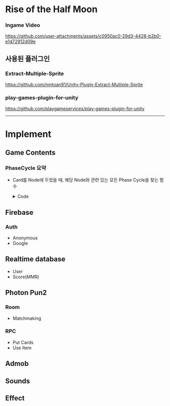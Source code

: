# Rise of the Half Moon

### Ingame Video
https://github.com/user-attachments/assets/c0950ac0-29d3-4428-b2b0-e1d72912d09e


## 사용된 플러그인
### Extract-Multiple-Sprite
https://github.com/nmtoan91/Unity-Plugin-Extract-Multiple-Sprite
### play-games-plugin-for-unity
https://github.com/playgameservices/play-games-plugin-for-unity

--------------------------------------------------------------------------------------------------------------------------------------------
# Implement

## Game Contents
### PhaseCycle 요약
- Card를 Node에 두었을 때, 해당 Node와 관련 있는 모든 Phase Cycle을 찾는 함수
    <details>
    <summary>Code</summary>
    <div markdown="1">
     
      public class NodeCycleHelper
      {
          public int row;
          public int col;
          public List<Node> nodes = new List<Node>();
          GameManager gameManager;
      
          public NodeCycleHelper(GameManager gameManager, List<Node> nodes, int row, int col)
          {
              this.gameManager = gameManager;
              this.row = row;
              this.col = col;
              this.nodes = nodes;
          }
      
          public Dictionary<string, List<Node>> FindCycle(Node putNode)
          {
              Dictionary<string, List<Node>> resultDic = new Dictionary<string, List<Node>>();
      
              UpdateNearNodeInfo(putNode);
      
              List<List<Node>> nextNodeLists = new List<List<Node>>();
              List<List<Node>> prevNodeLists = new List<List<Node>>();
              List<Node> temp = new List<Node>();
              SetNextNodeList(ref nextNodeLists, ref temp, putNode);
              temp = new List<Node>();
              SetPrevNodeList(ref prevNodeLists, ref temp, putNode);
              foreach (List<Node> prevs in prevNodeLists)
              {
                  prevs.Reverse();
      
                  foreach (List<Node> next in nextNodeLists)
                  {
                      List<Node> result = new List<Node>();
      
                      List<Node> tmpNexts = new List<Node>(next);
                      if (prevs.Count > 0)
                      {
                          for (int i = 0; i < next.Count; i++)
                          {
                              if (next[i] == prevs[0])
                              {
                                  tmpNexts = next.GetRange(0, i);
                                  break;
                              }
                          }
                      }
                      
                      string key = "";
                      foreach (var pre in prevs)
                      {
                          key += pre.index;
                          result.Add(pre);
                      }
      
                      key += putNode.index;
                      result.Add(putNode);
      
                      foreach (var nxt in tmpNexts)
                      {
                          key += nxt.index;
                          result.Add(nxt);
                      }
      
                      if(result.Count > 2)
                          resultDic[key] = result;
                  }
              }
      
              return resultDic;
          }
      
          private void SetNextNodeList(ref List<List<Node>> nextNodeLists, ref List<Node> currentPathNode, Node node)
          {
              bool isFindNext = false;
              foreach (Node nextNode in node.nextNodes)
              {
                  if (currentPathNode.Contains(nextNode))
                      continue;
                  isFindNext = true;
                  List<Node> nodes = new List<Node>(currentPathNode);
                  nodes.Add(nextNode);
                  SetNextNodeList(ref nextNodeLists, ref nodes, nextNode);
              }
              if (!isFindNext)
              {
                  nextNodeLists.Add(currentPathNode);
              }
          }
      
          private void SetPrevNodeList(ref List<List<Node>> nextNodeLists, ref List<Node> currentPathNode, Node node)
          {
              bool isFindNext = false;
              foreach (Node nextNode in node.prevNodes)
              {
                  if (currentPathNode.Contains(nextNode))
                      continue;
                  isFindNext = true;
                  List<Node> nodes = new List<Node>(currentPathNode);
                  nodes.Add(nextNode);
                  SetPrevNodeList(ref nextNodeLists, ref nodes, nextNode);
              }
              if (!isFindNext)
              {
                  nextNodeLists.Add(currentPathNode);
              }
          }
      
          public void UpdateNearNodeInfo(Node node)
          {
              var connectedNodes = node.GetAdjacentNodes();
              foreach(var connectedNode in connectedNodes)
              {
                  if (IsNext(connectedNode, node))
                  {
                      node.prevNodes.Add(connectedNode);
                      connectedNode.nextNodes.Add(node);
                  }
                  if (IsPrev(connectedNode, node))
                  {
                      node.nextNodes.Add(connectedNode);
                      connectedNode.prevNodes.Add(node);
                  }
              }
          }
      
          private bool IsNext(Node node1, Node node2)
          {
              return PhaseData.GetNextPhaseType(node1.GetPhaseType(), gameManager.contentType) == node2.GetPhaseType();
          }
      
          private bool IsPrev(Node node1, Node node2)
          {
              return PhaseData.GetPreviousPhaseType(node1.GetPhaseType(), gameManager.contentType) == node2.GetPhaseType();
          }
      }
    
    </div>
    </details>


## Firebase
### Auth
- Anonymous
- Google
## Realtime database
 - User
 - Score(MMR)

## Photon Pun2
### Room
- Matchmaking
### RPC
- Put Cards
- Use Item

## Admob
## Sounds
## Effect
